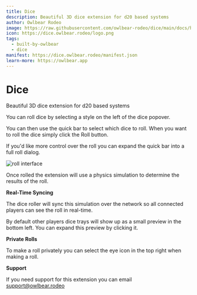```yaml
---
title: Dice
description: Beautiful 3D dice extension for d20 based systems
author: Owlbear Rodeo
image: https://raw.githubusercontent.com/owlbear-rodeo/dice/main/docs/header.jpg
icon: https://dice.owlbear.rodeo/logo.png
tags:
  - built-by-owlbear
  - dice
manifest: https://dice.owlbear.rodeo/manifest.json
learn-more: https://owlbear.app
---
```


# Dice

Beautiful 3D dice extension for d20 based systems

You can roll dice by selecting a style on the left of the dice popover.

You can then use the quick bar to select which dice to roll. When you want to roll the dice simply click the Roll button.

If you'd like more control over the roll you can expand the quick bar into a full roll dialog.

![roll interface](https://raw.githubusercontent.com/owlbear-rodeo/dice/main/docs/roll.jpg)

Once rolled the extension will use a physics simulation to determine the results of the roll.

**Real-Time Syncing**

The dice roller will sync this simulation over the network so all connected players can see the roll in real-time.

By default other players dice trays will show up as a small preview in the bottom left. You can expand this preview by clicking it.

**Private Rolls**

To make a roll privately you can select the eye icon in the top right when making a roll.

**Support**

If you need support for this extension you can email <support@owlbear.rodeo>
